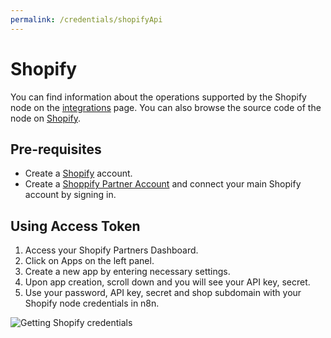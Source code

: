 ```yaml
---
permalink: /credentials/shopifyApi
---
```


# Shopify
You can find information about the operations supported by the Shopify node on the [integrations](https://n8n.io/integrations/n8n-nodes-base.shopify) page. You can also browse the source code of the node on [Shopify](https://github.com/n8n-io/n8n/tree/master/packages/nodes-base/nodes/Shopify).

## Pre-requisites

- Create a [Shopify](https://shopify.com/) account.
- Create a [Shoppify Partner Account](https://developers.shopify.com/) and connect your main Shopify account by signing in.

## Using Access Token

1. Access your Shopify Partners Dashboard.
2. Click on Apps on the left panel.
3. Create a new app by entering necessary settings.
4. Upon app creation, scroll down and you will see your API key, secret.
5. Use your password, API key, secret and shop subdomain with your Shopify node credentials in n8n.

![Getting Shopify credentials](https://i.imgur.com/vDUwWJt.gif)





